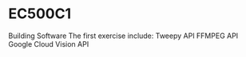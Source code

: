 # EC500C1
Building Software
The first exercise include:
Tweepy API
FFMPEG API
Google Cloud Vision API
